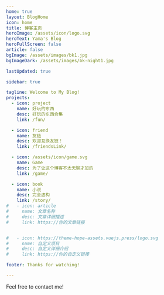 ```yaml
---
home: true
layout: BlogHome
icon: home
title: 博客主页
heroImage: /assets/icon/logo.svg
heroText: Yama's Blog
heroFullScreen: false
article: false
bgImage: /assets/images/bk1.jpg
bgImageDark: /assets/images/bk-night1.jpg

lastUpdated: true

sidebar: true

tagline: Welcome to My Blog!
projects:
  - icon: project
    name: 好玩的东西
    desc: 好玩的东西合集
    link: /fun/

  - icon: friend
    name: 友链
    desc: 欢迎互换友链！
    link: /friendsLink/

  - icon: /assets/icon/game.svg
    name: Game
    desc: 为了让这个博客不太无聊才加的
    link: /game/

  - icon: book
    name: 小说
    desc: 完全虚构
    link: /story/
#   - icon: article
#     name: 文章名称
#     desc: 文章详细描述
#     link: https://你的文章链接


#   - icon: https://theme-hope-assets.vuejs.press/logo.svg
#     name: 自定义项目
#     desc: 自定义详细介绍
#     link: https://你的自定义链接

footer: Thanks for watching!

---
```

<!--配置这些东西参考：https://theme-hope.vuejs.press/zh/config/frontmatter/layout.html#sidebar-->
Feel free to contact me!

